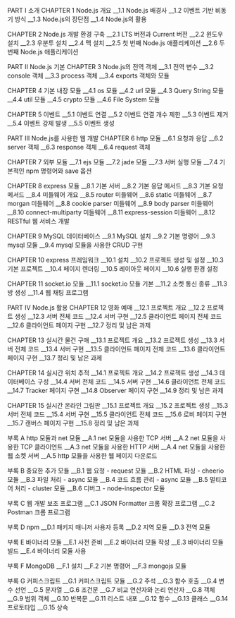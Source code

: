 PART I 소개
CHAPTER 1 Node.js 개요
__1.1 Node.js 배경사
__1.2 이벤트 기반 비동기 방식
__1.3 Node.js의 장단점
__1.4 Node.js의 활용

CHAPTER 2 Node.js 개발 환경 구축
__2.1 LTS 버전과 Current 버전
__2.2 윈도우 설치
__2.3 우분투 설치
__2.4 맥 설치
__2.5 첫 번째 Node.js 애플리케이션
__2.6 두 번째 Node.js 애플리케이션

PART II Node.js 기본
CHAPTER 3 Node.js의 전역 객체
__3.1 전역 변수
__3.2 console 객체
__3.3 process 객체
__3.4 exports 객체와 모듈

CHAPTER 4 기본 내장 모듈
__4.1 os 모듈
__4.2 url 모듈
__4.3 Query String 모듈
__4.4 util 모듈
__4.5 crypto 모듈
__4.6 File System 모듈

CHAPTER 5 이벤트
__5.1 이벤트 연결
__5.2 이벤트 연결 개수 제한
__5.3 이벤트 제거
__5.4 이벤트 강제 발생
__5.5 이벤트 생성

PART III Node.js를 사용한 웹 개발
CHAPTER 6 http 모듈
__6.1 요청과 응답
__6.2 server 객체
__6.3 response 객체
__6.4 request 객체

CHAPTER 7 외부 모듈
__7.1 ejs 모듈
__7.2 jade 모듈
__7.3 서버 실행 모듈
__7.4 기본적인 npm 명령어와 save 옵션

CHAPTER 8 express 모듈
__8.1 기본 서버
__8.2 기본 응답 메서드
__8.3 기본 요청 메서드
__8.4 미들웨어 개요
__8.5 router 미들웨어
__8.6 static 미들웨어
__8.7 morgan 미들웨어
__8.8 cookie parser 미들웨어
__8.9 body parser 미들웨어
__8.10 connect-multiparty 미들웨어
__8.11 express-session 미들웨어
__8.12 RESTful 웹 서비스 개발

CHAPTER 9 MySQL 데이터베이스
__9.1 MySQL 설치
__9.2 기본 명령어
__9.3 mysql 모듈
__9.4 mysql 모듈을 사용한 CRUD 구현

CHAPTER 10 express 프레임워크
__10.1 설치
__10.2 프로젝트 생성 및 설정
__10.3 기본 프로젝트
__10.4 페이지 렌더링
__10.5 레이아웃 페이지
__10.6 실행 환경 설정

CHAPTER 11 socket.io 모듈
__11.1 socket.io 모듈 기본
__11.2 소켓 통신 종류
__11.3 방 생성
__11.4 웹 채팅 프로그램

PART IV Node.js 활용
CHAPTER 12 영화 예매
__12.1 프로젝트 개요
__12.2 프로젝트 생성
__12.3 서버 전체 코드
__12.4 서버 구현
__12.5 클라이언트 페이지 전체 코드
__12.6 클라이언트 페이지 구현
__12.7 정리 및 남은 과제

CHAPTER 13 실시간 물건 구매
__13.1 프로젝트 개요
__13.2 프로젝트 생성
__13.3 서버 전체 코드
__13.4 서버 구현
__13.5 클라이언트 페이지 전체 코드
__13.6 클라이언트 페이지 구현
__13.7 정리 및 남은 과제

CHAPTER 14 실시간 위치 추적
__14.1 프로젝트 개요
__14.2 프로젝트 생성
__14.3 데이터베이스 구성
__14.4 서버 전체 코드
__14.5 서버 구현
__14.6 클라이언트 전체 코드
__14.7 Tracker 페이지 구현
__14.8 Observer 페이지 구현
__14.9 정리 및 남은 과제

CHAPTER 15 실시간 온라인 그림판
__15.1 프로젝트 개요
__15.2 프로젝트 생성
__15.3 서버 전체 코드
__15.4 서버 구현
__15.5 클라이언트 전체 코드
__15.6 로비 페이지 구현
__15.7 캔버스 페이지 구현
__15.8 정리 및 남은 과제

부록 A http 모듈과 net 모듈
__A.1 net 모듈을 사용한 TCP 서버
__A.2 net 모듈을 사용한 TCP 클라이언트
__A.3 net 모듈을 사용한 HTTP 서버
__A.4 net 모듈을 사용한 웹 소켓 서버
__A.5 http 모듈을 사용한 웹 페이지 다운로드

부록 B 중요한 추가 모듈
__B.1 웹 요청 - request 모듈
__B.2 HTML 파싱 - cheerio 모듈
__B.3 파일 처리 - async 모듈
__B.4 코드 흐름 관리 - async 모듈
__B.5 멀티코어 처리 - cluster 모듈
__B.6 디버그 - node-inspector 모듈

부록 C 웹 개발 보조 프로그램
__C.1 JSON Formatter 크롬 확장 프로그램
__C.2 Postman 크롬 프로그램

부록 D npm
__D.1 패키지 매니저 사용자 등록
__D.2 지역 모듈
__D.3 전역 모듈

부록 E 바이너리 모듈
__E.1 사전 준비
__E.2 바이너리 모듈 작성
__E.3 바이너리 모듈 빌드
__E.4 바이너리 모듈 사용

부록 F MongoDB
__F.1 설치
__F.2 기본 명령어
__F.3 mongojs 모듈

부록 G 커피스크립트
__G.1 커피스크립트 모듈
__G.2 주석
__G.3 함수 호출
__G.4 변수 선언
__G.5 문자열
__G.6 조건문
__G.7 비교 연산자와 논리 연산자
__G.8 객체
__G.9 범위 객체
__G.10 반복문
__G.11 리스트 내포
__G.12 함수
__G.13 클래스
__G.14 프로토타입
__G.15 상속
